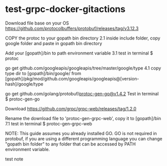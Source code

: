 # test-grpc-docker-gitactions

Download file base on your OS https://github.com/protocolbuffers/protobuf/releases/tag/v3.12.3

COPY the protoc to your gopath bin directory
2.1 inside include folder, copy google folder and paste in gopath bin directory

Add your [gopath]/bin to path environment variable 
3.1 test in terminal $ protoc

go get github.com/googleapis/googleapis/tree/master/google/type
4.1 copy type dir to [gopath]/bin/google/ from [gopath]/pkg/mod/github.com/googleapis/googleapis@[version-hash]/google/type

go get github.com/golang/protobuf/protoc-gen-go@v1.4.2
Test in terminal $ protoc-gen-go

Download https://github.com/grpc/grpc-web/releases/tag/1.2.0

Rename the download file to 'protoc-gen-grpc-web', copy it to [gopath]/bin
7.1 test in terminal $ protoc-gen-grpc-web

NOTE:
This guide assumes you already installed GO. GO is not required in protobuf, if you are using a different programming language you can change "gopath bin folder" to any folder that can be accessed by PATH environment variable.

test note